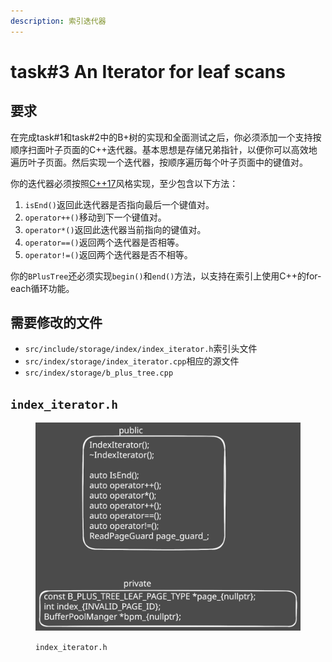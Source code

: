 ```yaml
---
description: 索引迭代器
---
```


# task#3 An Iterator for leaf scans

## 要求

在完成task#1和task#2中的B+树的实现和全面测试之后，你必须添加一个支持按顺序扫面叶子页面的C++迭代器。基本思想是存储兄弟指针，以便你可以高效地遍历叶子页面。然后实现一个迭代器，按顺序遍历每个叶子页面中的键值对。

你的迭代器必须按照[C++17](https://cplusplus.com/reference/iterator/)风格实现，至少包含以下方法：

1. `isEnd()`返回此迭代器是否指向最后一个键值对。
2. `operator++()`移动到下一个键值对。
3. `operator*()`返回此迭代器当前指向的键值对。
4. `operator==()`返回两个迭代器是否相等。
5. `operator!=()`返回两个迭代器是否不相等。

你的`BPlusTree`还必须实现`begin()`和`end()`方法，以支持在索引上使用C++的for-each循环功能。

## 需要修改的文件

* `src/include/storage/index/index_iterator.h`索引头文件
* `src/index/storage/index_iterator.cpp`相应的源文件
* `src/index/storage/b_plus_tree.cpp`

## `index_iterator.h`

<figure><img src="../.gitbook/assets/index_iterator.svg" alt=""><figcaption><p><code>index_iterator.h</code></p></figcaption></figure>

